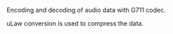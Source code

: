 Encoding and decoding of audio data with G711 codec.

uLaw conversion is used to compress the data.
